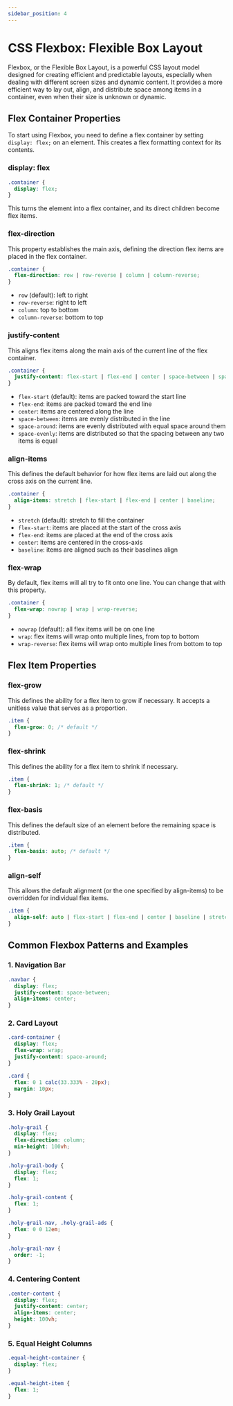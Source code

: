 ```yaml
---
sidebar_position: 4
---
```


# CSS Flexbox: Flexible Box Layout

Flexbox, or the Flexible Box Layout, is a powerful CSS layout model designed for creating efficient and predictable layouts, especially when dealing with different screen sizes and dynamic content. It provides a more efficient way to lay out, align, and distribute space among items in a container, even when their size is unknown or dynamic.

## Flex Container Properties

To start using Flexbox, you need to define a flex container by setting `display: flex;` on an element. This creates a flex formatting context for its contents.

### display: flex

```css
.container {
  display: flex;
}
```

This turns the element into a flex container, and its direct children become flex items.

### flex-direction

This property establishes the main axis, defining the direction flex items are placed in the flex container.

```css
.container {
  flex-direction: row | row-reverse | column | column-reverse;
}
```

- `row` (default): left to right
- `row-reverse`: right to left
- `column`: top to bottom
- `column-reverse`: bottom to top

### justify-content

This aligns flex items along the main axis of the current line of the flex container.

```css
.container {
  justify-content: flex-start | flex-end | center | space-between | space-around | space-evenly;
}
```

- `flex-start` (default): items are packed toward the start line
- `flex-end`: items are packed toward the end line
- `center`: items are centered along the line
- `space-between`: items are evenly distributed in the line
- `space-around`: items are evenly distributed with equal space around them
- `space-evenly`: items are distributed so that the spacing between any two items is equal

### align-items

This defines the default behavior for how flex items are laid out along the cross axis on the current line.

```css
.container {
  align-items: stretch | flex-start | flex-end | center | baseline;
}
```

- `stretch` (default): stretch to fill the container
- `flex-start`: items are placed at the start of the cross axis
- `flex-end`: items are placed at the end of the cross axis
- `center`: items are centered in the cross-axis
- `baseline`: items are aligned such as their baselines align

### flex-wrap

By default, flex items will all try to fit onto one line. You can change that with this property.

```css
.container {
  flex-wrap: nowrap | wrap | wrap-reverse;
}
```

- `nowrap` (default): all flex items will be on one line
- `wrap`: flex items will wrap onto multiple lines, from top to bottom
- `wrap-reverse`: flex items will wrap onto multiple lines from bottom to top

## Flex Item Properties

### flex-grow

This defines the ability for a flex item to grow if necessary. It accepts a unitless value that serves as a proportion.

```css
.item {
  flex-grow: 0; /* default */
}
```

### flex-shrink

This defines the ability for a flex item to shrink if necessary.

```css
.item {
  flex-shrink: 1; /* default */
}
```

### flex-basis

This defines the default size of an element before the remaining space is distributed.

```css
.item {
  flex-basis: auto; /* default */
}
```

### align-self

This allows the default alignment (or the one specified by align-items) to be overridden for individual flex items.

```css
.item {
  align-self: auto | flex-start | flex-end | center | baseline | stretch;
}
```

## Common Flexbox Patterns and Examples

### 1. Navigation Bar

```css
.navbar {
  display: flex;
  justify-content: space-between;
  align-items: center;
}
```

### 2. Card Layout

```css
.card-container {
  display: flex;
  flex-wrap: wrap;
  justify-content: space-around;
}

.card {
  flex: 0 1 calc(33.333% - 20px);
  margin: 10px;
}
```

### 3. Holy Grail Layout

```css
.holy-grail {
  display: flex;
  flex-direction: column;
  min-height: 100vh;
}

.holy-grail-body {
  display: flex;
  flex: 1;
}

.holy-grail-content {
  flex: 1;
}

.holy-grail-nav, .holy-grail-ads {
  flex: 0 0 12em;
}

.holy-grail-nav {
  order: -1;
}
```

### 4. Centering Content

```css
.center-content {
  display: flex;
  justify-content: center;
  align-items: center;
  height: 100vh;
}
```

### 5. Equal Height Columns

```css
.equal-height-container {
  display: flex;
}

.equal-height-item {
  flex: 1;
}
```
